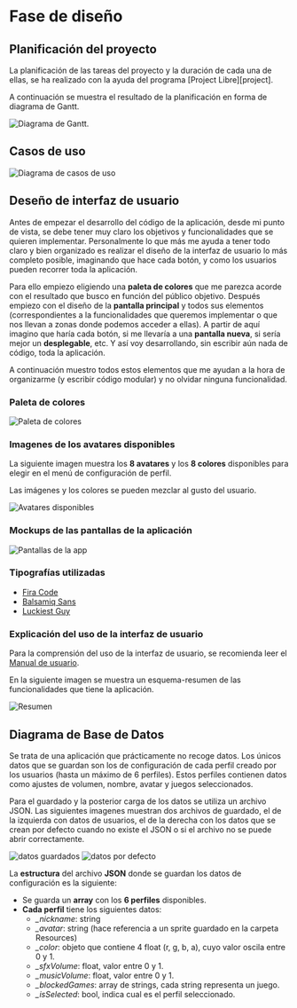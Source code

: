 # Fase de diseño

## Planificación del proyecto 

La planificación de las tareas del proyecto y la duración de cada una de ellas, se ha realizado con la ayuda del programa [Project Libre][project].

A continuación se muestra el resultado de la planificación en forma de diagrama de Gantt.

![Diagrama de Gantt][gantt].

## Casos de uso

![Diagrama de casos de uso][casos_uso]

## Deseño de interfaz de usuario

Antes de empezar el desarrollo del código de la aplicación, desde mi punto de vista, se debe tener muy claro los objetivos y funcionalidades que se quieren implementar. Personalmente lo que más me ayuda a tener todo claro y bien organizado es realizar el diseño de la interfaz de usuario lo más completo posible, imaginando que hace cada botón, y como los usuarios pueden recorrer toda la aplicación.

Para ello empiezo eligiendo una **paleta de colores** que me parezca acorde con el resultado que busco en función del público objetivo. Después empiezo con el diseño de la **pantalla principal** y todos sus elementos (correspondientes a la funcionalidades que queremos implementar o que nos llevan a zonas donde podemos acceder a ellas). A partir de aquí imagino que haría cada botón, si me llevaría a una **pantalla nueva**, si sería mejor un **desplegable**, etc. Y así voy desarrollando, sin escribir aún nada de código, toda la aplicación.

A continuación muestro todos estos elementos que me ayudan a la hora de organizarme (y escribir código modular) y no olvidar ninguna funcionalidad.

### Paleta de colores

![Paleta de colores][paleta]

### Imagenes de los avatares disponibles

La siguiente imagen muestra los **8 avatares** y los **8 colores** disponibles para elegir en el menú de configuración de perfil. 

Las imágenes y los colores se pueden mezclar al gusto del usuario.

![Avatares disponibles][avatar]

### Mockups de las pantallas de la aplicación

![Pantallas de la app][screens]

### Tipografías utilizadas

* [Fira Code][fira_code]
* [Balsamiq Sans][balsamiq]
* [Luckiest Guy][luckiest_guy]

### Explicación del uso de la interfaz de usuario

Para la comprensión del uso de la interfaz de usuario, se recomienda leer el [Manual de usuario][doc_manual].

En la siguiente imagen se muestra un esquema-resumen de las funcionalidades que tiene la aplicación.

![Resumen][resumen]

## Diagrama de Base de Datos

Se trata de una aplicación que prácticamente no recoge datos. Los únicos datos que se guardan son los de configuración de cada perfil creado por los usuarios (hasta un máximo de 6 perfiles). Estos perfiles contienen datos como ajustes de volumen, nombre, avatar y juegos seleccionados.

Para el guardado y la posterior carga de los datos se utiliza un archivo JSON. Las siguientes imagenes muestran dos archivos de guardado, el de la izquierda con datos de usuarios, el de la derecha con los datos que se crean por defecto cuando no existe el JSON o si el archivo no se puede abrir correctamente.

![datos guardados][data] ![datos por defecto][data_default]

La **estructura** del archivo **JSON** donde se guardan los datos de configuración es la siguiente:

* Se guarda un **array** con los **6 perfiles** disponibles.
* **Cada perfil** tiene los siguientes datos:
  * *_nickname*: string
  * *_avatar*: string (hace referencia a un sprite guardado en la carpeta Resources)
  * *_color*: objeto que contiene 4 float (r, g, b, a), cuyo valor oscila entre 0 y 1.
  * *_sfxVolume*: float, valor entre 0 y 1.
  * *_musicVolume*: float, valor entre 0 y 1.
  * *_blockedGames*: array de strings, cada string representa un juego.
  * *_isSelected*: bool, indica cual es el perfil seleccionado.

[//]: # (Enlaces a documentos)

[doc_manual]:doc/templates/4_manual_usuario.md

[//]: # (Enlaces a imagenes)

[gantt]:/doc/img/gantt.png

[casos_uso]:doc/img/diseno/casos_uso.png "Diagrama de casos de uso"

[paleta]:doc/img/diseno/paleta.png "Paleta de colores"

[avatar]:doc/img/diseno/avatares.png "Avatares disponibles"

[screens]:doc/img/diseno/screens.png "Pantallas de la app"

[resumen]:doc/img/mockups/resumen.png "Resumen"

[data]:doc/img/diseno/json_ejemplo.png "JSON datos guardados"
[data_default]:doc/img/diseno/json_default.png "JSON datos por defecto"

[//]: # (Enlaces a tipografías)

[fira_code]:https://fonts.google.com/specimen/Fira+Code
[balsamiq]:https://fonts.google.com/specimen/Balsamiq+Sans
[luckiest_guy]:https://fonts.google.com/specimen/Luckiest+Guy